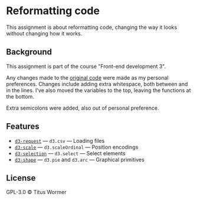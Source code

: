 # Reformatting code

This assignment is about reformatting code, changing the way it looks without changing how it works.

## Background

This assignment is part of the course "Front-end development 3".

Any changes made to the [original code](https://github.com/cmda-tt/course-17-18/tree/master/site/class-2-style/wooorm) were made as my personal preferences.
Changes include adding extra whitespace, both between and in the lines. I've also moved the variables to the top, leaving the functions at the bottom.

Extra semicolons were added, also out of personal preference.

## Features

*   [`d3-request`](https://github.com/d3/d3-request#api-reference)
    — `d3.csv`
    — Loading files
*   [`d3-scale`](https://github.com/d3/d3-scale#api-reference)
    — `d3.scaleOrdinal`
    — Position encodings
*   [`d3-selection`](https://github.com/d3/d3-selection#api-reference)
    — `d3.select`
    — Select elements
*   [`d3-shape`](https://github.com/d3/d3-shape#api-reference)
    — `d3.pie` and `d3.arc`
    — Graphical primitives

## License

GPL-3.0 © Titus Wormer

[block]: https://bl.ocks.org/mbostock/3887193

[block-author]: https://github.com/mbostock

[cover]: preview.png

[url]: https://cmda-tt.github.io/course-17-18/class-2-style/jensorsel
